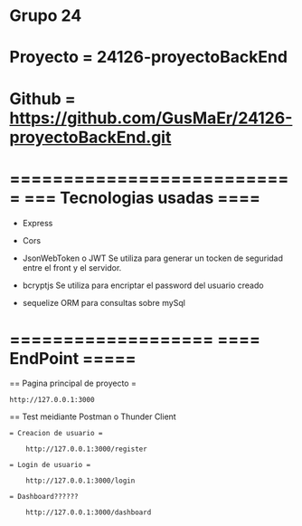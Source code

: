 # Grupo 24
# Proyecto = 24126-proyectoBackEnd
# Github = https://github.com/GusMaEr/24126-proyectoBackEnd.git

===========================
=== Tecnologias usadas ====
===========================

- Express
- Cors
- JsonWebToken o JWT
    Se utiliza para generar un tocken de seguridad entre el front y el servidor.

- bcryptjs
    Se utiliza para encriptar el password del usuario creado
    
- sequelize 
    ORM para consultas sobre mySql

===================
==== EndPoint =====
===================

== Pagina principal de proyecto =

    http://127.0.0.1:3000

== Test meidiante Postman o Thunder Client

    = Creacion de usuario =

        http://127.0.0.1:3000/register

    = Login de usuario =

        http://127.0.0.1:3000/login

    = Dashboard??????

        http://127.0.0.1:3000/dashboard

